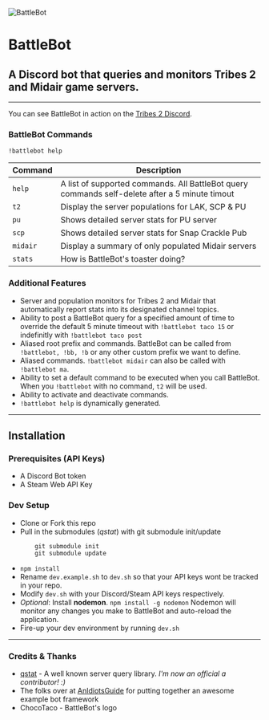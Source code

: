 ![BattleBot](https://i.imgur.com/V7lg8M8.jpg)  

# BattleBot 
## A Discord bot that queries and monitors Tribes 2 and Midair game servers.

---


You can see BattleBot in action on the [Tribes 2 Discord](https://discord.gg/Y4muNvF).


### BattleBot Commands
`!battlebot help`

| Command  | Description                                                                                    |
|----------|------------------------------------------------------------------------------------------------|
| `help`   | A list of supported commands. All BattleBot query commands self-delete after a 5 minute timout |
| `t2`     | Display the server populations for LAK, SCP & PU                                             |
| `pu`     | Shows detailed server stats for PU server                                                      |
| `scp`    | Shows detailed server stats for Snap Crackle Pub                                               |
| `midair` | Display a summary of only populated Midair servers                                             |
| `stats`  | How is BattleBot's toaster doing?                                                              |





### Additional Features
 - Server and population monitors for Tribes 2 and Midair that automatically report stats into its designated channel topics.
 - Ability to post a BattleBot query for a specified amount of time to override the default 5 minute timeout with `!battlebot taco 15` or indefinitly with `!battlebot taco post` 
 - Aliased root prefix and commands. BattleBot can be called from `!battlebot, !bb, !b` or any other custom prefix we want to define.
 - Aliased commands. `!battlebot midair` can also be called with `!battlebot ma`.
 - Ability to set a default command to be executed when you call BattleBot. When you `!battlebot` with no command, `t2` will be used.
 - Ability to activate and deactivate commands.
 - `!battlebot help` is dynamically generated.



---


## Installation


### Prerequisites (API Keys)
 - A Discord Bot token
 - A Steam Web API Key


### Dev Setup
 - Clone or Fork this repo
 - Pull in the submodules (_qstat_) with git submodule init/update
    ```
        git submodule init
        git submodule update
    ```
 - `npm install`
 - Rename `dev.example.sh` to `dev.sh` so that your API keys wont be tracked in your repo.
 - Modify `dev.sh` with your Discord/Steam API keys respectively.
 - _Optional_: Install **nodemon**. `npm install -g nodemon` Nodemon will monitor any changes you make to BattleBot and auto-reload the application.
 - Fire-up your dev environment by running `dev.sh`



----

### Credits & Thanks
 - [qstat](https://github.com/multiplay/qstat) - A well known server query library. *I'm now an official a contributor! :)*
 - The folks over at [AnIdiotsGuide](https://github.com/An-Idiots-Guide/guidebot) for putting together an awesome example bot framework
 - ChocoTaco - BattleBot's logo
